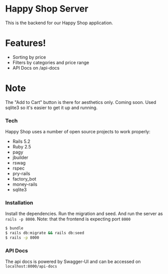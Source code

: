 # Happy Shop Server

This is the backend for our Happy Shop application.


# Features!

  - Sorting by price
  - Filters by categories and price range
  - API Docs on /api-docs

# Note
The "Add to Cart" button is there for aesthetics only. Coming soon.
Used sqlite3 so it's easier to get it up and running.

### Tech

Happy Shop uses a number of open source projects to work properly:

* Rails 5.2
* Ruby 2.5
* pagy
* jbuilder
* rswag
* rspec
* pry-rails
* factory_bot
* money-rails
* sqlite3

### Installation
Install the dependencies. Run the migration and seed. And run the server as `rails -p 8000`. Note: that the frontend is expecting port `8000`

```sh
$ bundle
$ rails db:migrate && rails db:seed
$ rails -p 8000
```

### API Docs

The api docs is powered by Swagger-UI and can be accessed on `localhost:8000/api-docs`

